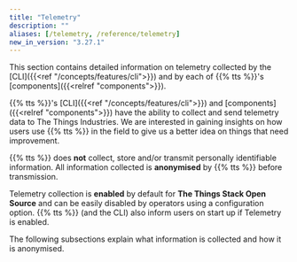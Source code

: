 ```yaml
---
title: "Telemetry"
description: ""
aliases: [/telemetry, /reference/telemetry]
new_in_version: "3.27.1"
---
```


This section contains detailed information on telemetry collected by the [CLI]({{<ref "/concepts/features/cli">}}) and by each of {{% tts %}}\'s [components]({{<relref "components">}}).

<!--more-->

{{% tts %}}'s [CLI]({{<ref "/concepts/features/cli">}}) and [components]({{<relref "components">}}) have the ability to collect and send telemetry data to The Things Industries. We are interested in gaining insights on how users use {{% tts %}} in the field to give us a better idea on things that need improvement.

{{% tts %}} does **not** collect, store and/or transmit personally identifiable information. All information collected is **anonymised** by {{% tts %}} before transmission.

Telemetry collection is **enabled** by default for **The Things Stack Open Source** and can be easily disabled by operators using a configuration option. {{% tts %}} (and the CLI) also inform users on start up if Telemetry is enabled.

The following subsections explain what information is collected and how it is anonymised.
